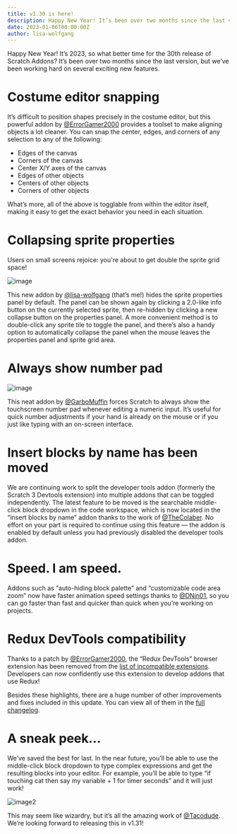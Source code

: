 ```yaml
---
title: v1.30 is here!
description: Happy New Year! It’s been over two months since the last version, but we’ve been working hard on several exciting new features.
date: 2023-01-06T00:00:00Z
author: lisa-wolfgang
---
```


Happy New Year! It’s 2023, so what better time for the 30th release of Scratch Addons? It’s been over two months since the last version, but we’ve been working hard on several exciting new features.

# Costume editor snapping

It’s difficult to position shapes precisely in the costume editor, but this powerful addon by [@ErrorGamer2000](https://github.com/ErrorGamer2000) provides a toolset to make aligning objects a lot cleaner. You can snap the center, edges, and corners of any selection to any of the following:
- Edges of the canvas
- Corners of the canvas
- Center X/Y axes of the canvas
- Edges of other objects
- Centers of other objects
- Corners of other objects

What’s more, all of the above is togglable from within the editor itself, making it easy to get the exact behavior you need in each situation.

# Collapsing sprite properties
Users on small screens rejoice: you're about to get double the sprite grid space!

![image](https://user-images.githubusercontent.com/43426138/210118937-2508e16b-e97e-49f8-a930-52728b2eae98.png)

This new addon by [@lisa-wolfgang](https://github.com/lisa-wolfgang) (that’s me!) hides the sprite properties panel by default. The panel can be shown again by clicking a 2.0-like info button on the currently selected sprite, then re-hidden by clicking a new collapse button on the properties panel. A more convenient method is to double-click any sprite tile to toggle the panel, and there’s also a handy option to automatically collapse the panel when the mouse leaves the properties panel and sprite grid area.

# Always show number pad

![image](https://user-images.githubusercontent.com/43426138/210118972-fa4dd6b2-2fa5-4100-8099-72aaf5890b6b.png)

This neat addon by [@GarboMuffin](https://github.com/GarboMuffin) forces Scratch to always show the touchscreen number pad whenever editing a numeric input. It’s useful for quick number adjustments if your hand is already on the mouse or if you just like typing with an on-screen interface.

# Insert blocks by name has been moved
We are continuing work to split the developer tools addon (formerly the Scratch 3 Devtools extension) into multiple addons that can be toggled independently. The latest feature to be moved is the searchable middle-click block dropdown in the code workspace, which is now located in the “insert blocks by name” addon thanks to the work of [@TheColaber](https://github.com/TheColaber). No effort on your part is required to continue using this feature — the addon is enabled by default unless you had previously disabled the developer tools addon.

# Speed. I am speed.
Addons such as “auto-hiding block palette” and “customizable code area zoom” now have faster animation speed settings thanks to [@DNin01](https://github.com/DNin01), so you can go faster than fast and quicker than quick when you’re working on projects.

# Redux DevTools compatibility
Thanks to a patch by [@ErrorGamer2000](https://github.com/ErrorGamer2000), the “Redux DevTools” browser extension has been removed from the [list of incompatible extensions](https://scratchaddons.com/docs/faq/#are-there-any-incompatible-programs). Developers can now confidently use this extension to develop addons that use Redux!

Besides these highlights, there are a huge number of other improvements and fixes included in this update. You can view all of them in the [full changelog](https://scratchaddons.com/changelog/#v1.30.0).

# A sneak peek...
We’ve saved the best for last. In the near future, you’ll be able to use the middle-click block dropdown to type complex expressions and get the resulting blocks into your editor. For example, you’ll be able to type “if touching cat then say my variable + 1 for timer seconds” and it will just work!

![image2](https://user-images.githubusercontent.com/43426138/210119516-24158120-df87-4c73-8d42-f6ff1a6671ab.gif)

This may seem like wizardry, but it’s all the amazing work of [@Tacodude](https://github.com/Tacodude7729). We’re looking forward to releasing this in v1.31!
